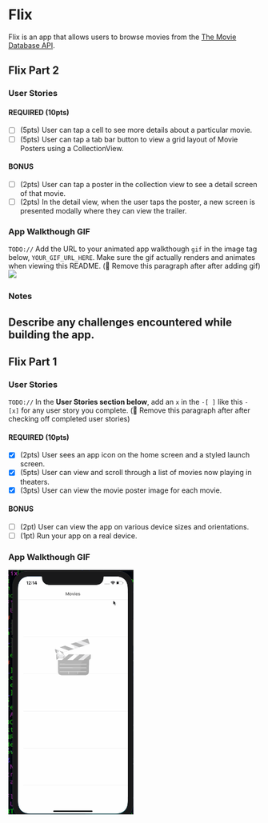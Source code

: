 # Flix
Flix is an app that allows users to browse movies from the [The Movie Database API](http://docs.themoviedb.apiary.io/#).
## Flix Part 2
### User Stories
#### REQUIRED (10pts)
- [ ] (5pts) User can tap a cell to see more details about a particular movie.
- [ ] (5pts) User can tap a tab bar button to view a grid layout of Movie Posters using a CollectionView.
#### BONUS
- [ ] (2pts) User can tap a poster in the collection view to see a detail screen of that movie.
- [ ] (2pts) In the detail view, when the user taps the poster, a new screen is presented modally where they can view the trailer.
### App Walkthough GIF
`TODO://` Add the URL to your animated app walkthough `gif` in the image tag below, `YOUR_GIF_URL_HERE`. Make sure the gif actually renders and animates when viewing this README. (🚫 Remove this paragraph after after adding gif)
<img src="YOUR_GIF_URL_HERE" width=250><br>
### Notes
Describe any challenges encountered while building the app.
---
## Flix Part 1
### User Stories
`TODO://` In the **User Stories section below**, add an `x` in the `-[ ]` like this `- [x]` for any user story you complete. (🚫 Remove this paragraph after after checking off completed user stories)
#### REQUIRED (10pts)
- [x] (2pts) User sees an app icon on the home screen and a styled launch screen.
- [x] (5pts) User can view and scroll through a list of movies now playing in theaters.
- [x] (3pts) User can view the movie poster image for each movie.
#### BONUS
- [ ] (2pt) User can view the app on various device sizes and orientations.
- [ ] (1pt) Run your app on a real device.
### App Walkthough GIF
<img src="Flix.gif" width=250><br>
